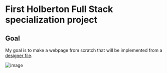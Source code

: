 # First Holberton Full Stack specialization project

## Goal
My goal is to make a webpage from scratch that will be implemented from a [designer file](https://www.figma.com/file/XrEAsu1vQj5fhVaNG38d2W/Homepage?type=design&node-id=0-1&mode=design).

![image](https://github.com/Agent-Ken/holbertonschool-web-development/assets/128805216/9d58bff7-b008-48a6-90c6-4b8f43039fd3)

